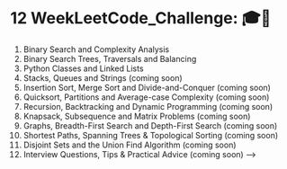 
# 12 WeekLeetCode_Challenge: :mortar_board::mega:

1. Binary Search and Complexity Analysis
2. Binary Search Trees, Traversals and Balancing
3. Python Classes and Linked Lists
4. Stacks, Queues and Strings (coming soon)
5. Insertion Sort, Merge Sort and Divide-and-Conquer (coming soon)
6. Quicksort, Partitions and Average-case Complexity (coming soon)
7. Recursion, Backtracking and Dynamic Programming (coming soon)
8. Knapsack, Subsequence and Matrix Problems (coming soon)
9. Graphs, Breadth-First Search and Depth-First Search (coming soon)
10. Shortest Paths, Spanning Trees & Topological Sorting (coming soon)
11. Disjoint Sets and the Union Find Algorithm (coming soon)
12. Interview Questions, Tips & Practical Advice (coming soon) -->

